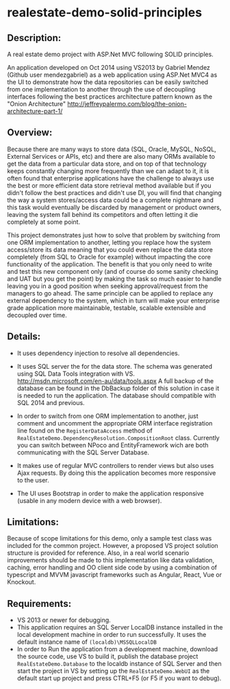 # realestate-demo-solid-principles

## Description:
A real estate demo project with ASP.Net MVC following SOLID principles.

An application developed on Oct 2014 using VS2013 by Gabriel Mendez (Github user mendezgabriel) as a web application using ASP.Net MVC4 as the UI to demonstrate how the data repositories can be easily switched from one implementation to another through the use of decoupling interfaces following the best practices architecture pattern known as the "Onion Architecture" http://jeffreypalermo.com/blog/the-onion-architecture-part-1/

## Overview:
Because there are many ways to store data (SQL, Oracle, MySQL, NoSQL, External Services or APIs, etc) and there are also many ORMs available to get the data from a particular data store, and on top of that technology keeps constantly changing more frequently than we can adapt to it, it is often found that enterprise applications have the challenge to always use the best or more efficient data store retrieval method available but if you didn't follow the best practices and didn't use DI, you will find that changing the way a system stores/access data could be a complete nightmare and this task would eventually be discarded by management or product owners, leaving the system fall behind its competitors and often letting it die completely at some point.

This project demonstrates just how to solve that problem by switching from one ORM implementation to another, letting you replace how the system access/store its data meaning that you could even replace the data store completely (from SQL to Oracle for example) without impacting the core functionality of the application. The benefit is that you only need to write and test this new component only (and of course do some sanity checking and UAT but you get the point) by making the task so much easier to handle leaving you in a good position when seeking approval/request from the managers to go ahead. The same principle can be applied to replace any external dependency to the system, which in turn will make your enterprise grade application more maintainable, testable, scalable extensible and decoupled over time.

## Details:
- It uses dependency injection to resolve all dependencies.

- It uses SQL server the for the data store. The schema was generated using SQL Data Tools integration with VS. http://msdn.microsoft.com/en-au/data/tools.aspx
A full backup of the database can be found in the DbBackup folder of this solution in case it is needed to run the application.
The database should compatible with SQL 2014 and previous. 

- In order to switch from one ORM implementation to another, just comment and uncomment the appropriate ORM interface registration line found on the `RegisterDataAccess` method of `RealEstateDemo.DependencyResolution.CompositionRoot` class. Currently you can switch between NPoco and EntityFramework wich are both communicating with the SQL Server Database.

- It makes use of regular MVC controllers to render views but also uses Ajax requests. By doing this the application becomes more responsive to the user.

- The UI uses Bootstrap in order to make the application responsive (usable in any modern device with a web browser).

## Limitations:
Because of scope limitations for this demo, only a sample test class was included for the common project. However, a proposed
VS project solution structure is provided for reference. Also, in a real world scenario improvements should be made to this implementation like data validation, caching, error handling and OO client side code by using a combination of typescript and MVVM javascript frameworks such as Angular, React, Vue or Knockout.

## Requirements:
- VS 2013 or newer for debugging.
- This application requires an SQL Server LocalDB instance installed in the local development machine in order to run
successfully. It uses the default instance name of `(localdb)\MSSQLLocalDB`
- In order to Run the application from a development machine, download the source code, use VS to build it, publish
the database project `RealEstateDemo.Database` to the localdb instance of SQL Server and then start the project in VS
by setting up the `RealEstateDemo.WebUI` as the default start up project and press CTRL+F5 (or F5 if you want to debug).
